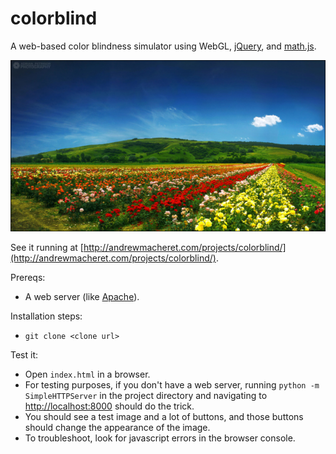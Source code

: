 # colorblind
A web-based color blindness simulator using WebGL, [jQuery](https://jquery.com/), and [math.js](http://mathjs.org/).

![Nature image](nature.jpg?raw=true "Nature image")

See it running at [http://andrewmacheret.com/projects/colorblind/](http://andrewmacheret.com/projects/colorblind/).

Prereqs:
* A web server (like [Apache](https://httpd.apache.org/)).

Installation steps:
* `git clone <clone url>`

Test it:
* Open `index.html` in a browser.
 * For testing purposes, if you don't have a web server, running `python -m SimpleHTTPServer` in the project directory and navigating to [http://localhost:8000](http://localhost:8000) should do the trick.
* You should see a test image and a lot of buttons, and those buttons should change the appearance of the image.
* To troubleshoot, look for javascript errors in the browser console.
